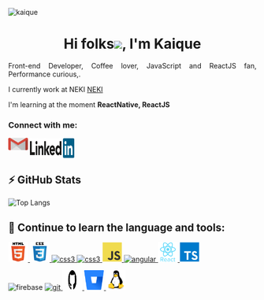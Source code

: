 <p align="left"><img src="https://komarev.com/ghpvc/?username=kaiquegh" alt="kaique" /></p>



<h1 align = "center"> Hi  folks<img src="https://media.giphy.com/media/hvRJCLFzcasrR4ia7z/giphy.gif" width="25px">, I'm Kaique </h1>
<p align = "justify">Front-end Developer, Coffee lover, JavaScript and ReactJS fan, Performance curious,.</p>

I currently work at NEKI [NEKI](https://neki-it.com.br/)

I'm learning at the moment **ReactNative, ReactJS**


<h3 align="left">Connect with me:</h3>
<p align="left">
<a href="mailto:kaiquegh26@gmail.com"><img alt="Gmail" src="https://raw.githubusercontent.com/kaiquegh/kaiquegh/main/assets/google-gmail.svg" title="Email" width="40" height="25"/></a > 

<a href="https://linkedin.com/in/kaique-heinen" target="blank">
<img align="center" src="
https://raw.githubusercontent.com/kaiquegh/kaiquegh/main/assets/linkedin.svg" alt="kaiqueheinen" height="40" width=90" /></a>



## ⚡ GitHub Stats

![Top Langs](https://github-readme-stats.vercel.app/api/top-langs/?username=kaiquegh&hide=TeX&layout=compact)


##  🚀 Continue to learn the language and tools:
<p align="left"> <a href="https://www.w3schools.com/css/" target="_blank"> 
<img 
src="https://raw.githubusercontent.com/devicons/devicon/master/icons/html5/html5-original-wordmark.svg" alt="html5" width="40" height="40"/> </a> <a href="https://developer.mozilla.org/en/US/docs/Web/JavaScript" target="_blank"> 
<img src="https://raw.githubusercontent.com/devicons/devicon/master/icons/css3/css3-original-wordmark.svg" alt="css3" width="40" height="40"/> </a> <a href="https://dart.dev" target="_blank"> 
<img src="https://icongr.am/devicon/java-original.svg" alt="css3" width="40" height="40"/> </a> <a href="https://docs.oracle.com/en/java/" target="_blank"> 
<img src="https://icongr.am/devicon/csharp-original.svg" alt="css3" width="40" height="40"/> </a> <a href="https://docs.microsoft.com/pt-br/dotnet/csharp/" target="_blank">
 <img src="https://raw.githubusercontent.com/devicons/devicon/master/icons/javascript/javascript-original.svg" alt="javascript" width="40" height="40"/> </a> <a href="https://www.linux.org/" target="_blank">
 <img src="https://icongr.am/devicon/angularjs-original.svg" alt="angular" width="40" height="40"/> </a> <a href="https://angular.io/docs" target="_blank"> 
 <img src="https://raw.githubusercontent.com/devicons/devicon/master/icons/react/react-original-wordmark.svg" alt="react" width="40" height="40"/> </a> <a href="https://redux.js.org" target="_blank"> 
<img src="https://raw.githubusercontent.com/devicons/devicon/master/icons/typescript/typescript-original.svg" alt="typescript" width="40" height="40"/> </a> </p>
<img src="https://www.vectorlogo.zone/logos/firebase/firebase-icon.svg" alt="firebase" width="40" height="40"/> </a> <a href="https://flutter.dev" target="_blank"> 
<img src="https://www.vectorlogo.zone/logos/git-scm/git-scm-icon.svg" alt="git" width="40" height="40"/> </a> <a href="https://www.w3.org/html/" target="_blank"> 
<img src="https://raw.githubusercontent.com/kaiquegh/kaiquegh/main/assets/git-hub.svg" alt="gitHub" width="40" height="40"/> </a> <a href="https://github.com/" target="_blank"> 
<img src="
https://raw.githubusercontent.com/kaiquegh/kaiquegh/main/assets/bitbucket.svg
" alt="bitbucket" width="40" height="40"/> </a> <a href="https://bitbucket.org/" target="_blank"> <img src="https://raw.githubusercontent.com/devicons/devicon/master/icons/linux/linux-original.svg" alt="linux" width="40" height="40"/> </a> <a href="https://reactjs.org/" target="_blank">







